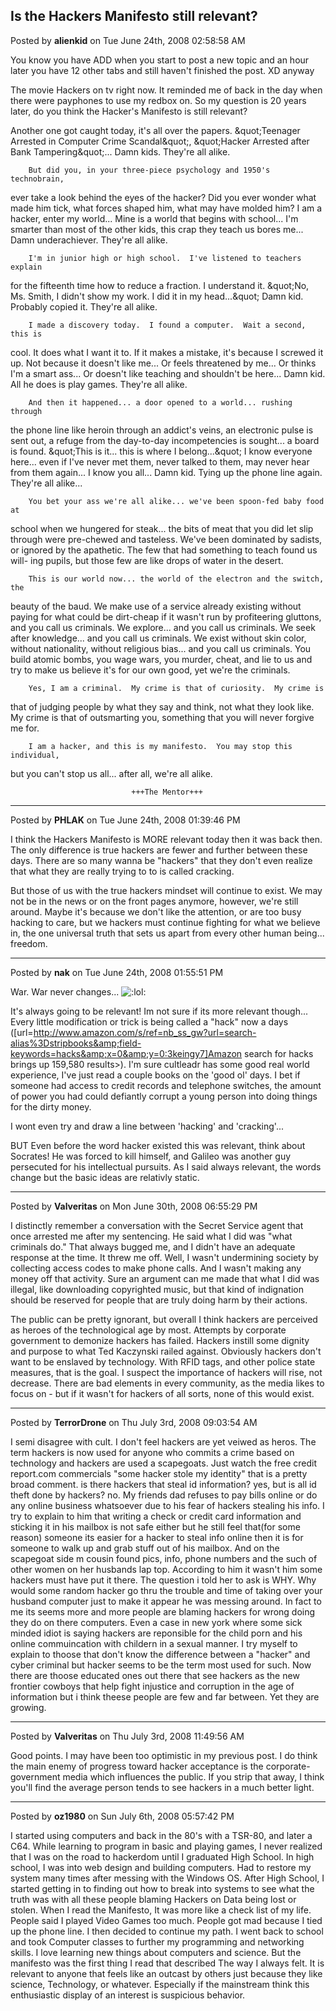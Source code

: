 ## Is the Hackers Manifesto still relevant?
Posted by **alienkid** on Tue June 24th, 2008 02:58:58 AM

You know you have ADD when you start to post a new topic and an hour later you have 12 other tabs and still haven't finished the post.  XD
anyway

The movie Hackers on tv right now. It reminded me of back in the day when there were payphones to use my redbox on.  So my question is 20 years later, do you think the Hacker's Manifesto is still relevant?

Another one got caught today, it's all over the papers.  &amp;quot;Teenager
Arrested in Computer Crime Scandal&amp;quot;, &amp;quot;Hacker Arrested after Bank Tampering&amp;quot;...
        Damn kids.  They're all alike.

        But did you, in your three-piece psychology and 1950's technobrain,
ever take a look behind the eyes of the hacker?  Did you ever wonder what
made him tick, what forces shaped him, what may have molded him?
        I am a hacker, enter my world...
        Mine is a world that begins with school... I'm smarter than most of
the other kids, this crap they teach us bores me...
        Damn underachiever.  They're all alike.

        I'm in junior high or high school.  I've listened to teachers explain
for the fifteenth time how to reduce a fraction.  I understand it.  &amp;quot;No, Ms.
Smith, I didn't show my work.  I did it in my head...&amp;quot;
        Damn kid.  Probably copied it.  They're all alike.

        I made a discovery today.  I found a computer.  Wait a second, this is
cool.  It does what I want it to.  If it makes a mistake, it's because I
screwed it up.  Not because it doesn't like me...
                Or feels threatened by me...
                Or thinks I'm a smart ass...
                Or doesn't like teaching and shouldn't be here...
        Damn kid.  All he does is play games.  They're all alike.

        And then it happened... a door opened to a world... rushing through
the phone line like heroin through an addict's veins, an electronic pulse is
sent out, a refuge from the day-to-day incompetencies is sought... a board is
found.
        &amp;quot;This is it... this is where I belong...&amp;quot;
        I know everyone here... even if I've never met them, never talked to
them, may never hear from them again... I know you all...
        Damn kid.  Tying up the phone line again.  They're all alike...

        You bet your ass we're all alike... we've been spoon-fed baby food at
school when we hungered for steak... the bits of meat that you did let slip
through were pre-chewed and tasteless.  We've been dominated by sadists, or
ignored by the apathetic.  The few that had something to teach found us will-
ing pupils, but those few are like drops of water in the desert.

        This is our world now... the world of the electron and the switch, the
beauty of the baud.  We make use of a service already existing without paying
for what could be dirt-cheap if it wasn't run by profiteering gluttons, and
you call us criminals.  We explore... and you call us criminals.  We seek
after knowledge... and you call us criminals.  We exist without skin color,
without nationality, without religious bias... and you call us criminals.
You build atomic bombs, you wage wars, you murder, cheat, and lie to us
and try to make us believe it's for our own good, yet we're the criminals.

        Yes, I am a criminal.  My crime is that of curiosity.  My crime is
that of judging people by what they say and think, not what they look like.
My crime is that of outsmarting you, something that you will never forgive me
for.

        I am a hacker, and this is my manifesto.  You may stop this individual,
but you can't stop us all... after all, we're all alike.

                               +++The Mentor+++

--------------------------------------------------------------------------------

Posted by **PHLAK** on Tue June 24th, 2008 01:39:46 PM

I think the Hackers Manifesto is MORE relevant today then it was back then.  The only difference is true hackers are fewer and further between these days.  There are so many wanna be "hackers" that they don't even realize that what they are really trying to to is called cracking.

But those of us with the true hackers mindset will continue to exist.  We may not be in the news or on the front pages anymore, however, we're still around.  Maybe it's because we don't like the attention, or are too busy hacking to care, but we hackers must continue fighting for what we believe in, the one universal truth that sets us apart from every other human being... freedom.

--------------------------------------------------------------------------------

Posted by **nak** on Tue June 24th, 2008 01:55:51 PM

War. War never changes...  <!-- s:lol: --><img src="{SMILIES_PATH}/icon_lol.gif" alt=":lol:" title="Laughing" /><!-- s:lol: --> 

It's always going to be relevant!  Im not sure if its more relevant though... Every little modification or trick is being called a "hack" now a days ([url=http://www.amazon.com/s/ref=nb_ss_gw?url=search-alias%3Dstripbooks&amp;field-keywords=hacks&amp;x=0&amp;y=0:3keingy7]Amazon search for hacks brings up 159,580 results>).  I'm sure cultleadr has some good real world experience, I've just read a couple books on the 'good ol' days.  I bet if someone had access to credit records and telephone switches, the amount of power you had could defiantly corrupt a young person into doing things for the dirty money.

I wont even try and draw a line between 'hacking' and 'cracking'...

 BUT Even before the word hacker existed this was relevant, think about Socrates! He was forced to kill himself, and Galileo was another guy persecuted for his intellectual pursuits. As I said always relevant, the words change but the basic ideas are relativly static.

--------------------------------------------------------------------------------

Posted by **Valveritas** on Mon June 30th, 2008 06:55:29 PM

I distinctly remember a conversation with the Secret Service agent that once arrested me after my sentencing.  He said what I did was "what criminals do."  That always bugged me, and I didn't have an adequate response at the time.  It threw me off.  Well, I wasn't undermining society by collecting access codes to make phone calls.  And I wasn't making any money off that activity. Sure an argument can me made that what I did was illegal, like downloading copyrighted music, but that kind of indignation should be reserved for people that are truly doing harm by their actions. 

The public can be pretty ignorant, but overall I think hackers are perceived as heroes of the technological age by most.   Attempts by corporate government to demonize hackers has 
failed.  Hackers instill some dignity and purpose to what Ted Kaczynski railed against.  Obviously hackers don't want to be enslaved by technology.  With RFID tags, and other police state measures, that is the goal.  I suspect the importance of hackers will rise, not decrease.  There are bad elements in every community, as the media likes to focus on - but if it wasn't for hackers of all sorts, none of this would exist.

--------------------------------------------------------------------------------

Posted by **TerrorDrone** on Thu July 3rd, 2008 09:03:54 AM

I semi disagree with cult. I don't feel hackers are yet veiwed as heros. The term hackers is now used for anyone who commits a crime based on technology and hackers are used a scapegoats. Just watch the free credit report.com commercials "some hacker stole my identity" that is a pretty broad comment. is there hackers that steal id information? yes, but is all id theft done by hackers? no. My friends dad refuses to pay bills online or do any online business whatsoever due to his fear of hackers stealing his info. I try to explain to him that writing a check or credit card information and sticking it in his mailbox is not safe either but he still feel that(for some reason) someone its easier for a hacker to steal info online then it is for someone to walk up and grab stuff out of his mailbox.
And on the scapegoat side m cousin found pics, info, phone numbers and the such of other women on her husbands lap top. According to him it wasn't him some hackers must have put it there. The question i told her to ask is WHY. Why would some random hacker go thru the trouble and time of taking over your husband computer just to make it appear he was messing around. In fact to me its seems more and more people are blaming hackers for wrong doing they do on there computers. Even a case in new york where some sick minded idiot is saying hackers are reponsible for the child porn and his online commuincation with childern in a sexual manner.
I try myself to explain to thoose that don't know the difference between a "hacker" and cyber criminal but hacker seems to be the term most used for such.
Now there are thoose educated ones out there that see hackers as the new frontier cowboys that help fight injustice and corruption in the age of information but i think theese people are few and far between. Yet they are growing.

--------------------------------------------------------------------------------

Posted by **Valveritas** on Thu July 3rd, 2008 11:49:56 AM

Good points.  I may have been too optimistic in my previous post.  I do think the main enemy of progress toward hacker acceptance is the corporate-government media which influences the public.  If you strip that away, I think you'll find the average person tends to see hackers in a much better light.

--------------------------------------------------------------------------------

Posted by **oz1980** on Sun July 6th, 2008 05:57:42 PM

I started using computers and back in the 80's with a TSR-80, and later a C64. While learning to program in basic and playing games, I never realized that I was on the road to hackerdom until I graduated High School. In high school, I was into web design and building computers. Had to restore my system many times after messing with the Windows OS. After High School, I started getting in to finding out how to break into systems to see what the truth was with all these people blaming Hackers on Data being lost or stolen. When I read the Manifesto, It was more like a check list of my life. People said I played Video Games too much. People got mad because I tied up the phone line. I then decided to continue my path. I went back to school and took Computer classes to further my programming and networking skills. I love learning new things about computers and science. But the manifesto was the first thing I read that described The way I always felt. It is relevant to anyone that feels like an outcast by others just because they like science, Technology, or whatever. Especially if the mainstream think this enthusiastic display of an interest is suspicious behavior.
